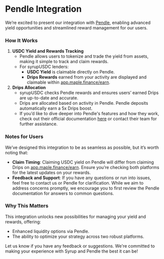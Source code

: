 # Pendle Integration

We’re excited to present our integration with [Pendle](https://app.pendle.finance/trade/points/0x373dc7be84fadebc2e879c98289fc662c6985946), enabling advanced yield opportunities and streamlined reward management for our users.

### How It Works

1. **USDC Yield and Rewards Tracking**
   * Pendle allows users to tokenize and trade the yield from assets, making it simple to track and claim rewards.
   * For syrupUSDC lenders:
     * **USDC Yield** is claimable directly on Pendle.
     * **Drips Rewards** earned from your activity are displayed and claimable within [app.maple.finance/earn](https://app.maple.finance/earn).
2. **Drips Allocation**
   * syrupUSDC checks Pendle rewards and ensures users’ earned Drips are up-to-date and accurate.
   * Drips are allocated based on activity in Pendle. Pendle deposits automatically earn a 5x Drips boost.
   * If you’d like to dive deeper into Pendle's features and how they work, check out their official documentation [here](https://docs.pendle.finance/home?utm_source=landing\&utm_medium=landing) or contact their team for further assistance.

### Notes for Users

We’ve designed this integration to be as seamless as possible, but it’s worth noting that:

* **Claim Timing**: Claiming USDC yield on Pendle will differ from claiming Drips on [app.maple.finance/earn](https://app.maple.finance/earn). Ensure you’re checking both platforms for the latest updates on your rewards.
* **Feedback and Support**: If you have any questions or run into issues, feel free to contact us or Pendle for clarification. While we aim to address concerns promptly, we encourage you to first review the Pendle documentation for answers to common questions.

### Why This Matters

This integration unlocks new possibilities for managing your yield and rewards, offering:

* Enhanced liquidity options via Pendle.
* The ability to optimize your strategy across two robust platforms.

Let us know if you have any feedback or suggestions. We're committed to making your experience with Syrup and Pendle the best it can be!
